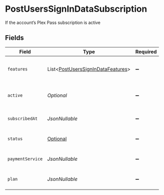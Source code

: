 # PostUsersSignInDataSubscription

If the account’s Plex Pass subscription is active


## Fields

| Field                                                                                                                   | Type                                                                                                                    | Required                                                                                                                | Description                                                                                                             | Example                                                                                                                 |
| ----------------------------------------------------------------------------------------------------------------------- | ----------------------------------------------------------------------------------------------------------------------- | ----------------------------------------------------------------------------------------------------------------------- | ----------------------------------------------------------------------------------------------------------------------- | ----------------------------------------------------------------------------------------------------------------------- |
| `features`                                                                                                              | List<[PostUsersSignInDataFeatures](../../models/operations/PostUsersSignInDataFeatures.md)>                             | :heavy_minus_sign:                                                                                                      | List of features allowed on your Plex Pass subscription                                                                 |                                                                                                                         |
| `active`                                                                                                                | *Optional<Boolean>*                                                                                                     | :heavy_minus_sign:                                                                                                      | If the account's Plex Pass subscription is active                                                                       | true                                                                                                                    |
| `subscribedAt`                                                                                                          | *JsonNullable<String>*                                                                                                  | :heavy_minus_sign:                                                                                                      | Date the account subscribed to Plex Pass                                                                                | 2021-04-12T18:21:12Z                                                                                                    |
| `status`                                                                                                                | [Optional<PostUsersSignInDataAuthenticationStatus>](../../models/operations/PostUsersSignInDataAuthenticationStatus.md) | :heavy_minus_sign:                                                                                                      | String representation of subscriptionActive                                                                             | Inactive                                                                                                                |
| `paymentService`                                                                                                        | *JsonNullable<String>*                                                                                                  | :heavy_minus_sign:                                                                                                      | Payment service used for your Plex Pass subscription                                                                    |                                                                                                                         |
| `plan`                                                                                                                  | *JsonNullable<String>*                                                                                                  | :heavy_minus_sign:                                                                                                      | Name of Plex Pass subscription plan                                                                                     |                                                                                                                         |